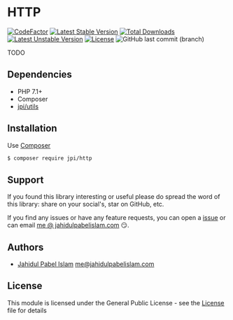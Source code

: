 # HTTP

[![CodeFactor](https://www.codefactor.io/repository/github/jahidulpabelislam/http/badge)](https://www.codefactor.io/repository/github/jahidulpabelislam/http)
[![Latest Stable Version](https://poser.pugx.org/jpi/http/v/stable)](https://packagist.org/packages/jpi/http)
[![Total Downloads](https://poser.pugx.org/jpi/http/downloads)](https://packagist.org/packages/jpi/http)
[![Latest Unstable Version](https://poser.pugx.org/jpi/http/v/unstable)](https://packagist.org/packages/jpi/http)
[![License](https://poser.pugx.org/jpi/http/license)](https://packagist.org/packages/jpi/http)
![GitHub last commit (branch)](https://img.shields.io/github/last-commit/jahidulpabelislam/http/1.x.svg?label=last%20activity)

TODO

## Dependencies

- PHP 7.1+
- Composer
- [jpi/utils](https://packagist.org/packages/jpi/utils)

## Installation

Use [Composer](https://getcomposer.org/)

```bash
$ composer require jpi/http 
```

## Support

If you found this library interesting or useful please do spread the word of this library: share on your social's, star on GitHub, etc.

If you find any issues or have any feature requests, you can open a [issue](https://github.com/jahidulpabelislam/http/issues) or can email [me @ jahidulpabelislam.com](mailto:me@jahidulpabelislam.com) :smirk:.

## Authors

-   [Jahidul Pabel Islam](https://jahidulpabelislam.com/) [<me@jahidulpabelislam.com>](mailto:me@jahidulpabelislam.com)

## License

This module is licensed under the General Public License - see the [License](LICENSE.md) file for details
